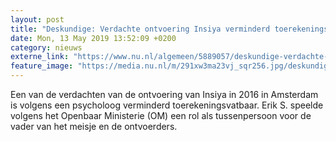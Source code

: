 ```yaml
---
layout: post
title: "Deskundige: Verdachte ontvoering Insiya verminderd toerekeningsvatbaar"
date: Mon, 13 May 2019 13:52:09 +0200
category: nieuws
externe_link: "https://www.nu.nl/algemeen/5889057/deskundige-verdachte-ontvoering-insiya-verminderd-toerekeningsvatbaar.html"
feature_image: "https://media.nu.nl/m/291xw3ma23vj_sqr256.jpg/deskundige-verdachte-ontvoering-insiya-verminderd-toerekeningsvatbaar.jpg"
---
```


Een van de verdachten van de ontvoering van Insiya in 2016 in Amsterdam is volgens een psycholoog verminderd toerekeningsvatbaar. Erik S. speelde volgens het Openbaar Ministerie (OM) een rol als tussenpersoon voor de vader van het meisje en de ontvoerders.
